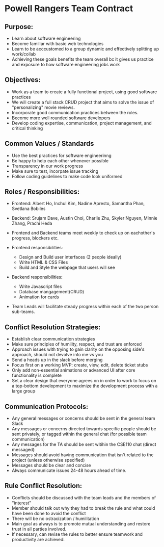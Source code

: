 # Powell Rangers Team Contract

## Purpose:
- Learn about software engineering
- Become familiar with basic web technologies
- Learn to be acccustomed to a group dynamic and effectively splitting up work/collab
- Achieving these goals benefits the team overall bc it gives us practice and exposure to how software engineering jobs work


## Objectives:
- Work as a team to create a fully functional project, using good software practices
- We will create a full stack CRUD project that aims to solve the issue of "personalizing" movie reviews. 
- Incorporate good communication practices between the roles.
- Become more well rounded software developers
- Develop coding expertise, communication, project management, and critical thinking


## Common Values / Standards
- Use the best practices for software engineerinng
- Be happy to help each other whenever possible
- Transparency in our work progress
- Make sure to test, incorpate issue tracking
- Follow coding guidelines to make code look uniformed


## Roles / Responsibilities:
- Frontend: Albert Ho, Inchul Kim, Nadine Apresto, Samantha Phan, Svetlana Bobiles
- Backend: Srujam Dave, Austin Choi, Charlie Zhu, Skyler Nguyen, Minnie Zhang, Prachi Heda
- Frontend and Backend teams meet weekly to check up on eachother's progress, blockers etc.
- Frontend responsibilities: 
    - Design and Build user interfaces (2 people ideally)
    - Write HTML & CSS Files
    - Build and Style the webpage that users will see 

- Backend responsibilities:
    - Write Javascript files
    - Database mangagement(CRUD)
    - Animation for cards
    
- Team Leads will facilitate steady progress within each of the two person sub-teams.


## Conflict Resolution Strategies:
- Establish clear communication strategies
- Make sure principles of humility, respect, and trust are enforced
- Approach issues with trying to gain clarity on the opposing side's approach, should not devolve into me vs you
- Send a heads up in the slack before merging
- Focus first on a working MVP: create, view, edit, delete ticket stubs
- Only add non-essential animations or advanced UI after core functionality is complete
- Set a clear design that everyone agrees on in order to work to focus on a top-bottom development to maximize the development process with a large group



## Communication Protocols:
- Any general messages or concerns should be sent in the general team Slack
- Any messages or concerns directed towards specific people should be sent privately, or tagged within the general chat (for possible team communication)
- Any messages for the TA should be sent witihin the CSE110 chat (direct messaged)
- Messages should avoid having communication that isn't related to the project (unless otherwise specified)
- Messages should be clear and concise
- Always communicate issues 24-48 hours ahead of time.


## Rule Conflict Resolution:
- Conflicts should be discussed with the team leads and the members of "interest"
- Member should talk out why they had to break the rule and what could have been done to avoid the conflict
- There will be no ostracization / humilitation
- Main goal as always is to promote mutual understanding and restore trust in all parties involved.
- If necessary, can revise the rules to better ensure teamwork and productivity are achieved.
